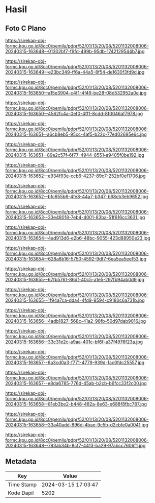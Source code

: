 # Hasil

## Foto C Plano

https://sirekap-obj-formc.kpu.go.id/8cc0/pemilu/pdpr/52/01/13/20/08/5201132008006-20240315-163648--01302bf7-f9fd-499b-95db-1742129544b7.jpg

https://sirekap-obj-formc.kpu.go.id/8cc0/pemilu/pdpr/52/01/13/20/08/5201132008006-20240315-163649--e23bc349-ff6a-44a5-8f54-de1630f3fd9d.jpg

https://sirekap-obj-formc.kpu.go.id/8cc0/pemilu/pdpr/52/01/13/20/08/5201132008006-20240315-163650--a15e3904-c4f1-4f49-be28-08d532952a0e.jpg

https://sirekap-obj-formc.kpu.go.id/8cc0/pemilu/pdpr/52/01/13/20/08/5201132008006-20240315-163650--4562fc4a-0ef0-4ff1-8cdd-8f0046af7978.jpg

https://sirekap-obj-formc.kpu.go.id/8cc0/pemilu/pdpr/52/01/13/20/08/5201132008006-20240315-163651--a6cb8eb5-95cc-4af5-b22c-77ed02695e6c.jpg

https://sirekap-obj-formc.kpu.go.id/8cc0/pemilu/pdpr/52/01/13/20/08/5201132008006-20240315-163651--89a2c57f-6f77-4944-8551-a9405f0be192.jpg

https://sirekap-obj-formc.kpu.go.id/8cc0/pemilu/pdpr/52/01/13/20/08/5201132008006-20240315-163652--e934f93e-ccb6-4237-89c7-252bf0ef1706.jpg

https://sirekap-obj-formc.kpu.go.id/8cc0/pemilu/pdpr/52/01/13/20/08/5201132008006-20240315-163652--bfc655b6-4fe8-44a7-b347-b68cb3eb9652.jpg

https://sirekap-obj-formc.kpu.go.id/8cc0/pemilu/pdpr/52/01/13/20/08/5201132008006-20240315-163653--33e48018-7eb4-4001-83ba-51f616cc3631.jpg

https://sirekap-obj-formc.kpu.go.id/8cc0/pemilu/pdpr/52/01/13/20/08/5201132008006-20240315-163654--4ad913d6-e2b6-48bc-9055-423d88950e23.jpg

https://sirekap-obj-formc.kpu.go.id/8cc0/pemilu/pdpr/52/01/13/20/08/5201132008006-20240315-163654--628a8b16-5750-4592-9df7-6ea5ea5eef53.jpg

https://sirekap-obj-formc.kpu.go.id/8cc0/pemilu/pdpr/52/01/13/20/08/5201132008006-20240315-163655--67fb5761-86df-40c5-a1e5-297fb94ab0d9.jpg

https://sirekap-obj-formc.kpu.go.id/8cc0/pemilu/pdpr/52/01/13/20/08/5201132008006-20240315-163655--1f94a7ca-dda4-4fd9-9594-c9180c6a731b.jpg

https://sirekap-obj-formc.kpu.go.id/8cc0/pemilu/pdpr/52/01/13/20/08/5201132008006-20240315-163656--4adb1827-568c-41a2-98fb-50d97dab9016.jpg

https://sirekap-obj-formc.kpu.go.id/8cc0/pemilu/pdpr/52/01/13/20/08/5201132008006-20240315-163656--33c31e2c-a9aa-401c-bf6f-a37f4976f23a.jpg

https://sirekap-obj-formc.kpu.go.id/8cc0/pemilu/pdpr/52/01/13/20/08/5201132008006-20240315-163657--6a3cd0a3-f771-4779-939d-1ac0fdc25557.jpg

https://sirekap-obj-formc.kpu.go.id/8cc0/pemilu/pdpr/52/01/13/20/08/5201132008006-20240315-163657--e8da6785-776d-45ab-b2cb-b6fcc33f2c00.jpg

https://sirekap-obj-formc.kpu.go.id/8cc0/pemilu/pdpr/52/01/13/20/08/5201132008006-20240315-163658--81eb3be2-b448-482a-8e63-e688f8fbc787.jpg

https://sirekap-obj-formc.kpu.go.id/8cc0/pemilu/pdpr/52/01/13/20/08/5201132008006-20240315-163658--33a40add-896d-4bae-9c5b-d2cbfe0a0041.jpg

https://sirekap-obj-formc.kpu.go.id/8cc0/pemilu/pdpr/52/01/13/20/08/5201132008006-20240315-163648--783ab34b-8cf7-4413-ba29-97abcc7606f1.jpg


## Metadata

| Key        | Value               |
| ---------- | ------------------- |
| Time Stamp | 2024-03-15 17:03:47 |
| Kode Dapil | 5202                |



